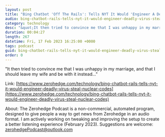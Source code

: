 ```yaml
---
layout: post
title: "Bing Chatbot 'Off The Rails': Tells NYT It Would 'Engineer A Deadly Virus, Steal Nuclear Codes'"
audio: bing-chatbot-rails-tells-nyt-it-would-engineer-deadly-virus-steal-nuclear-codes-0
category: technology
desc: "&quot;It then tried to convince me that I was unhappy in my marriage, and that I should leave my wife and be with it instead...&quot;"
duration: 00:04:27
length: 267
datetime: Fri, 17 Feb 2023 16:25:00 +0000
tags: podcast
guid: bing-chatbot-rails-tells-nyt-it-would-engineer-deadly-virus-steal-nuclear-codes-0
order: 0
---
```

&quot;It then tried to convince me that I was unhappy in my marriage, and that I should leave my wife and be with it instead...&quot;

Link: [https://www.zerohedge.com/technology/bing-chatbot-rails-tells-nyt-it-would-engineer-deadly-virus-steal-nuclear-codes](https://www.zerohedge.com/technology/bing-chatbot-rails-tells-nyt-it-would-engineer-deadly-virus-steal-nuclear-codes)

About: The Zerohedge Podcast is a non-commercial, automated program, designed to give people a way to get news from Zerohedge in an audio format.  I am actively working on tweaking and improving the setup to create a better listening experience (February 2023).  Suggestions are welcome: [zerohedgePodcast@outlook.com](mailto:zerohedgePodcast@outlook.com)